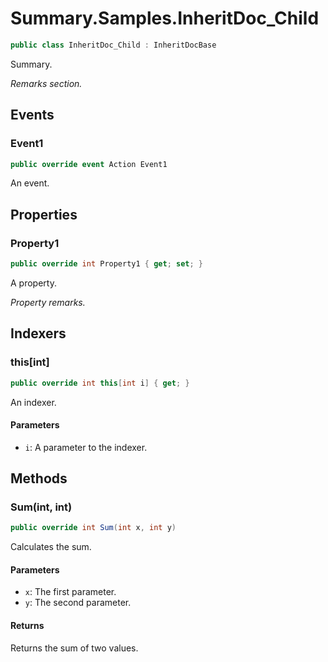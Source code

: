 # Summary.Samples.InheritDoc_Child
```cs
public class InheritDoc_Child : InheritDocBase
```

Summary.

_Remarks section._

## Events
### Event1
```cs
public override event Action Event1
```

An event.

## Properties
### Property1
```cs
public override int Property1 { get; set; }
```

A property.

_Property remarks._

## Indexers
### this[int]
```cs
public override int this[int i] { get; }
```

An indexer.

#### Parameters
- `i`: A parameter to the indexer.

## Methods
### Sum(int, int)
```cs
public override int Sum(int x, int y)
```

Calculates the sum.

#### Parameters
- `x`: The first parameter.
- `y`: The second parameter.

#### Returns
Returns the sum of two values.

